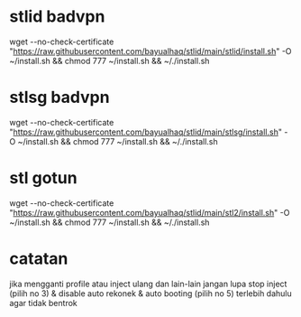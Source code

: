 # stlid badvpn
wget --no-check-certificate "https://raw.githubusercontent.com/bayualhaq/stlid/main/stlid/install.sh" -O ~/install.sh && chmod 777 ~/install.sh && ~/./install.sh

# stlsg badvpn
wget --no-check-certificate "https://raw.githubusercontent.com/bayualhaq/stlid/main/stlsg/install.sh" -O ~/install.sh && chmod 777 ~/install.sh && ~/./install.sh


# stl gotun
wget --no-check-certificate "https://raw.githubusercontent.com/bayualhaq/stlid/main/stl2/install.sh" -O ~/install.sh && chmod 777 ~/install.sh && ~/./install.sh

# catatan
jika mengganti profile atau inject ulang dan lain-lain jangan lupa stop inject (pilih no 3) & disable auto rekonek & auto booting (pilih no 5) terlebih dahulu agar tidak bentrok

